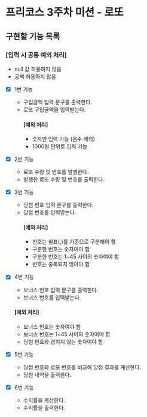 # 프리코스 3주차 미션 - 로또

## 구현할 기능 목록

### [입력 시 공통 예외 처리]
- null 값 허용하지 않음
- 공백 허용하지 않음


- [x] 1번 기능
  - 구입금액 입력 문구를 출력한다.
  - 로또 구입금액을 입력받는다.
    #### [예외 처리]
    - 숫자만 입력 가능 (음수 제외)
    - 1000원 단위로 입력 가능


- [x] 2번 기능
  - 로또 수량 및 번호를 발행한다.
  - 발행한 로또 수량 및 번호를 출력한다.

  
- [x] 3번 기능
  - 당첨 번호 입력 문구를 출력한다.
  - 당첨 번호를 입력받는다.
    #### [예외 처리]
    - 번호는 쉼표(,)를 기준으로 구분해야 함
    - 구분한 번호는 숫자여야 함
    - 구분한 번호는 1~45 사이의 숫자여야 함
    - 번호는 중복되지 않아야 함


- [x] 4번 기능
  - 보너스 번호 입력 문구를 출력한다.
  - 보너스 번호를 입력받는다.
  #### [예외 처리]
  - 보너스 번호는 숫자여야 함
  - 보너스 번호는 1~45 사이의 숫자여야 함
  - 당첨 번호와 겹치지 않는 숫자여야 함


- [x] 5번 기능
  - 당첨 번호와 로또 번호를 비교해 당첨 결과를 계산한다.
  - 당첨 내역을 출력한다.


- [x] 6번 기능
  - 수익률을 계산한다.
  - 수익률을 출력한다.